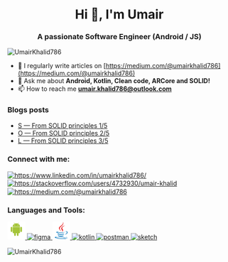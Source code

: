 
<h1 align="center">Hi 👋, I'm Umair</h1>
<h3 align="center">A passionate Software Engineer (Android / JS)</h3>

<p align="left"> <img src="https://komarev.com/ghpvc/?username=UmairKhalid786&label=Profile%20views&color=0e75b6&style=flat" alt="UmairKhalid786" /> </p>

- 📝 I regularly write articles on [https://medium.com/@umairkhalid786](https://medium.com/@umairkhalid786)
- 💬 Ask me about **Android, Kotlin, Clean code, ARCore and SOLID!**
- 📫 How to reach me **umair.khalid786@outlook.com**

### Blogs posts
<!-- BLOG-POST-LIST:START -->
- [ S — From SOLID principles 1/5](https://medium.com/@umairkhalid_36029/s-from-solid-principles-1-5-dc285c8a79ed)
- [O — From SOLID principles 2/5](https://medium.com/@umairkhalid_36029/o-from-solid-principles-2-5-4b7e1468da3a)
- [L — From SOLID principles 3/5](https://medium.com/@umairkhalid786/l-from-solid-principles-3-5-daa42fc3e853?)
<!-- BLOG-POST-LIST:END -->

<h3 align="left">Connect with me:</h3>
<p align="left">
<a href="https://www.linkedin.com/in/umairkhalid786/" target="blank"><img align="center" src="https://cdn.jsdelivr.net/npm/simple-icons@3.0.1/icons/linkedin.svg" alt="https://www.linkedin.com/in/umairkhalid786/" height="30" width="40" /></a>
<a href="https://stackoverflow.com/users/4732930/umair-khalid" target="blank"><img align="center" src="https://cdn.jsdelivr.net/npm/simple-icons@3.0.1/icons/stackoverflow.svg" alt="https://stackoverflow.com/users/4732930/umair-khalid" height="30" width="40" /></a>
<a href="https://medium.com/@umairkhalid786" target="blank"><img align="center" src="https://cdn.jsdelivr.net/npm/simple-icons@3.0.1/icons/medium.svg" alt="https://medium.com/@umairkhalid786" height="30" width="40" /></a>
</p>

<h3 align="left">Languages and Tools:</h3>
<p align="left"> <a href="https://developer.android.com" target="_blank"> <img src="https://raw.githubusercontent.com/devicons/devicon/master/icons/android/android-original-wordmark.svg" alt="android" width="40" height="40"/> </a> <a href="https://www.figma.com/" target="_blank"> <img src="https://www.vectorlogo.zone/logos/figma/figma-icon.svg" alt="figma" width="40" height="40"/> </a> <a href="https://www.java.com" target="_blank"> <img src="https://raw.githubusercontent.com/devicons/devicon/master/icons/java/java-original.svg" alt="java" width="40" height="40"/> </a> <a href="https://kotlinlang.org" target="_blank"> <img src="https://www.vectorlogo.zone/logos/kotlinlang/kotlinlang-icon.svg" alt="kotlin" width="40" height="40"/> </a> <a href="https://postman.com" target="_blank"> <img src="https://www.vectorlogo.zone/logos/getpostman/getpostman-icon.svg" alt="postman" width="40" height="40"/> </a> <a href="https://www.sketch.com/" target="_blank"> <img src="https://www.vectorlogo.zone/logos/sketchapp/sketchapp-icon.svg" alt="sketch" width="40" height="40"/> </a> </p>

<p><img align="center" src="https://github-readme-streak-stats.herokuapp.com/?user=UmairKhalid786&" alt="UmairKhalid786" /></p>
